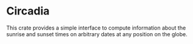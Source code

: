 # Circadia

This crate provides a simple interface to compute information about
the sunrise and sunset times on arbitrary dates at any position on the globe.